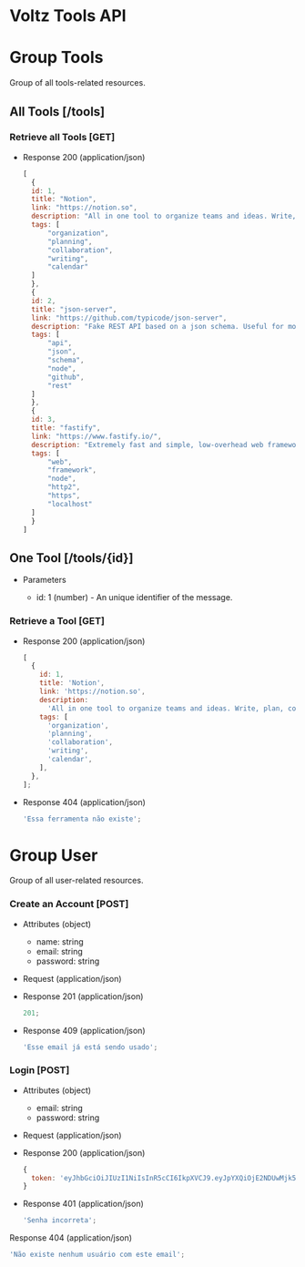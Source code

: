 # Voltz Tools API

# Group Tools

Group of all tools-related resources.

## All Tools [/tools]

### Retrieve all Tools [GET]

- Response 200 (application/json)

  ```js
  [
    {
  	id: 1,
  	title: "Notion",
  	link: "https://notion.so",
  	description: "All in one tool to organize teams and ideas. Write, plan, collaborate, and get organized. ",
  	tags: [
  		"organization",
  		"planning",
  		"collaboration",
  		"writing",
  		"calendar"
  	]
    },
    {
  	id: 2,
  	title: "json-server",
  	link: "https://github.com/typicode/json-server",
  	description: "Fake REST API based on a json schema. Useful for mocking and creating APIs for front-end devs to consume in coding chars"
  	tags: [
  		"api",
  		"json",
  		"schema",
  		"node",
  		"github",
  		"rest"
  	]
    },
    {
  	id: 3,
  	title: "fastify",
  	link: "https://www.fastify.io/",
  	description: "Extremely fast and simple, low-overhead web framework for NodeJS. Supports       HTTP2.",
  	tags: [
  		"web",
  		"framework",
  		"node",
  		"http2",
  		"https",
  		"localhost"
  	]
    }
  ]
  ```

## One Tool [/tools/{id}]

- Parameters

  - id: 1 (number) - An unique identifier of the message.

### Retrieve a Tool [GET]

- Response 200 (application/json)

  ```js
  [
    {
      id: 1,
      title: 'Notion',
      link: 'https://notion.so',
      description:
        'All in one tool to organize teams and ideas. Write, plan, collaborate, and get organized. ',
      tags: [
        'organization',
        'planning',
        'collaboration',
        'writing',
        'calendar',
      ],
    },
  ];
  ```

- Response 404 (application/json)

  ```js
  'Essa ferramenta não existe';
  ```

# Group User

Group of all user-related resources.

### Create an Account [POST]

- Attributes (object)

  - name: string
  - email: string
  - password: string

- Request (application/json)

- Response 201 (application/json)

  ```js
  201;
  ```

- Response 409 (application/json)

  ```js
  'Esse email já está sendo usado';
  ```

### Login [POST]

- Attributes (object)

  - email: string
  - password: string

- Request (application/json)

- Response 200 (application/json)

  ```js
  {
    token: 'eyJhbGciOiJIUzI1NiIsInR5cCI6IkpXVCJ9.eyJpYXQiOjE2NDUwMjk5MTQsImV4cCI6MTY0NTExNjMxNH0.4ZAJypnPLZ3f4Z3raWUvWQZVlCu8ADIstkIweeN9Gxo';
  }
  ```

- Response 401 (application/json)

  ```js
  'Senha incorreta';
  ```

Response 404 (application/json)

```js
'Não existe nenhum usuário com este email';
```
